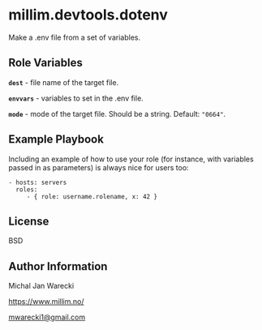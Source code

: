 millim.devtools.dotenv
=========

Make a .env file from a set of variables.

Role Variables
--------------

**`dest`** - file name of the target file.

**`envvars`** - variables to set in the .env file.

**`mode`** - mode of the target file. Should be a string. Default: `"0664"`.

Example Playbook
----------------

Including an example of how to use your role (for instance, with variables passed in as parameters) is always nice for users too:

    - hosts: servers
      roles:
         - { role: username.rolename, x: 42 }

License
-------

BSD

Author Information
------------------

Michal Jan Warecki

https://www.millim.no/

mwarecki1@gmail.com
